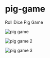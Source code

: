 # pig-game
Roll Dice Pig Game

![pig game](https://user-images.githubusercontent.com/70021191/169114231-2768baec-244c-4a68-9b8f-20f964f4f4d9.jpg)

![pig game 2](https://user-images.githubusercontent.com/70021191/169114264-c3eb7f4b-0fb9-4605-b894-39d2cc72f94f.jpg)

![pig game 3](https://user-images.githubusercontent.com/70021191/169114277-c6ab8ad7-f461-4320-92fd-afd7bc1f5cc8.jpg)
